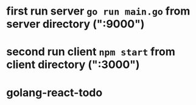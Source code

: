 # first run server `go run main.go` from server directory (":9000")
# second run client `npm start` from client directory (":3000")
# golang-react-todo
